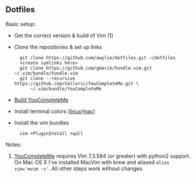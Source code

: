 ## Dotfiles

Basic setup:
* Get the correct version & build of Vim (1)
* Clone the repositories & set up links

        git clone https://github.com/awylie/dotfiles.git ~/dotfiles
        <create symlinks here>
        git clone https://github.com/gmarik/Vundle.vim.git ~/.vim/bundle/Vundle.vim
        git clone --recursive https://github.com/Valloric/YouCompleteMe.git \
            ~/.vim/bundle/YouCompleteMe


* [Build YouCompleteMe](https://github.com/Valloric/YouCompleteMe#ubuntu-linux-x64-super-quick-installation)
* Install terminal colors ([linux](https://github.com/sigurdga/gnome-terminal-colors-solarized)/[mac](https://github.com/tomislav/osx-terminal.app-colors-solarized))

* Install the vim bundles

        vim +PluginInstall +qall

Notes:

1.  [YouCompleteMe](https://github.com/Valloric/YouCompleteMe) requires Vim 7.3.584 (or greater) with python2 support.  On Mac OS X I've installed MacVim with brew and aliased `alias vim='mvim -v'`.  All other steps work without changes.

